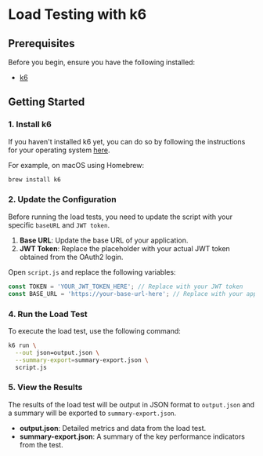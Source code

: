 # Load Testing with k6

## Prerequisites

Before you begin, ensure you have the following installed:

- [k6](https://k6.io/docs/getting-started/installation/)

## Getting Started

### 1. Install k6

If you haven't installed k6 yet, you can do so by following the instructions for your operating system [here](https://k6.io/docs/getting-started/installation/).

For example, on macOS using Homebrew:

```bash
brew install k6
```

### 2. Update the Configuration

Before running the load tests, you need to update the script with your specific `baseURL` and `JWT token`.

1. **Base URL**: Update the base URL of your application.
2. **JWT Token**: Replace the placeholder with your actual JWT token obtained from the OAuth2 login.

Open `script.js` and replace the following variables:

```javascript
const TOKEN = 'YOUR_JWT_TOKEN_HERE'; // Replace with your JWT token
const BASE_URL = 'https://your-base-url-here'; // Replace with your application's base URL
```

### 4. Run the Load Test

To execute the load test, use the following command:

```bash
k6 run \
  --out json=output.json \
  --summary-export=summary-export.json \
  script.js
```

### 5. View the Results

The results of the load test will be output in JSON format to `output.json` and a summary will be exported to `summary-export.json`.

- **output.json**: Detailed metrics and data from the load test.
- **summary-export.json**: A summary of the key performance indicators from the test.